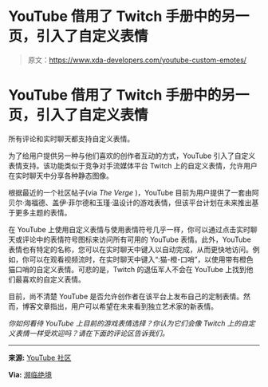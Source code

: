 # YouTube 借用了 Twitch 手册中的另一页，引入了自定义表情

> 原文：<https://www.xda-developers.com/youtube-custom-emotes/>

# YouTube 借用了 Twitch 手册中的另一页，引入了自定义表情

所有评论和实时聊天都支持自定义表情。

为了给用户提供另一种与他们喜欢的创作者互动的方式，YouTube 引入了自定义表情支持。该功能类似于竞争对手流媒体平台 Twitch 上的自定义表情，允许用户在实时聊天中分享各种静态图像。

根据最近的一个社区帖子(via *The Verge* )，YouTube 目前为用户提供了一套由阿贝尔·海福德、盖伊·菲尔德和玉瑾·温设计的游戏表情，但该平台计划在未来推出基于更多主题的表情。

在 YouTube 上使用自定义表情与使用表情符号几乎一样，你可以通过点击实时聊天或评论中的表情符号图标来访问所有可用的 YouTube 表情。此外，YouTube 表情也有特定的名称，您可以在实时聊天中键入以自动完成，从而更快地访问。例如，你可以在观看视频流时，在实时聊天中键入“:猫-橙-口哨”，以使用带有橙色猫口哨的自定义表情。可悲的是，Twitch 的退伍军人不会在 YouTube 上找到他们最喜欢的自定义表情。

目前，尚不清楚 YouTube 是否允许创作者在该平台上发布自己的定制表情。然而，博客文章指出，用户可以希望在未来看到独立艺术家的新表情。

*你如何看待 YouTube 上目前的游戏表情选择？你认为它们会像 Twitch 上的自定义表情一样受欢迎吗？请在下面的评论区告诉我们。*

* * *

**来源:** [YouTube 社区](https://support.google.com/youtube/thread/191536051)

**Via:** [濒临绝境](https://www.theverge.com/2022/12/6/23496003/youtube-emotes-twitch)